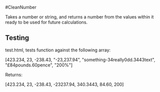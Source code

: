 #CleanNumber

Takes a number or string, and returns a number from the values within it ready to be used for future calculations.


## Testing

test.html, tests function against the following array:

[423.234, 23, -238.43, "-23,237.94", "something-34really0dd.3443text", "£84pounds.60pence", "200%"]

Returns:

[423.234, 23, -238.43, -23237.94, 340.3443, 84.60, 200]